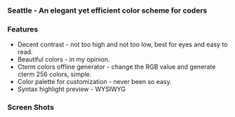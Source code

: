 ### Seattle - An elegant yet efficient color scheme for coders

### Features
 * Decent contrast - not too high and not too low, best for eyes and easy to read.
 * Beautiful colors - in my opinion.
 * Cterm colors offline generator - change the RGB value and generate cterm 256 colors, simple.
 * Color palette for customization - never been so easy.
 * Syntax highlight preview - WYSIWYG

### Screen Shots
![]()
